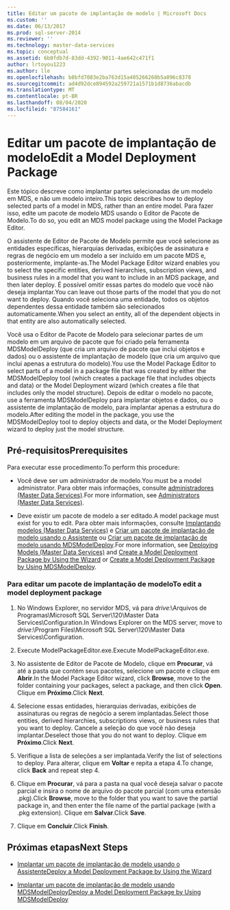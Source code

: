 ```yaml
---
title: Editar um pacote de implantação de modelo | Microsoft Docs
ms.custom: ''
ms.date: 06/13/2017
ms.prod: sql-server-2014
ms.reviewer: ''
ms.technology: master-data-services
ms.topic: conceptual
ms.assetid: 6b0fdb7d-83dd-4392-9011-4ae642c471f1
author: lrtoyou1223
ms.author: lle
ms.openlocfilehash: b8bfd7083e2ba763d15a405266260b5a096c8378
ms.sourcegitcommit: ad4d92dce894592a259721a1571b1d8736abacdb
ms.translationtype: MT
ms.contentlocale: pt-BR
ms.lasthandoff: 08/04/2020
ms.locfileid: "87584161"
---
```

# <a name="edit-a-model-deployment-package"></a><span data-ttu-id="4e4eb-102">Editar um pacote de implantação de modelo</span><span class="sxs-lookup"><span data-stu-id="4e4eb-102">Edit a Model Deployment Package</span></span>
  <span data-ttu-id="4e4eb-103">Este tópico descreve como implantar partes selecionadas de um modelo em MDS, e não um modelo inteiro.</span><span class="sxs-lookup"><span data-stu-id="4e4eb-103">This topic describes how to deploy selected parts of a model in MDS, rather than an entire model.</span></span> <span data-ttu-id="4e4eb-104">Para fazer isso, edite um pacote de modelo MDS usando o Editor de Pacote de Modelo.</span><span class="sxs-lookup"><span data-stu-id="4e4eb-104">To do so, you edit an MDS model package using the Model Package Editor.</span></span>  
  
 <span data-ttu-id="4e4eb-105">O assistente de Editor de Pacote de Modelo permite que você selecione as entidades específicas, hierarquias derivadas, exibições de assinatura e regras de negócio em um modelo a ser incluído em um pacote MDS e, posteriormente, implante-as.</span><span class="sxs-lookup"><span data-stu-id="4e4eb-105">The Model Package Editor wizard enables you to select the specific entities, derived hierarchies, subscription views, and business rules in a model that you want to include in an MDS package, and then later deploy.</span></span> <span data-ttu-id="4e4eb-106">É possível omitir essas partes do modelo que você não deseja implantar.</span><span class="sxs-lookup"><span data-stu-id="4e4eb-106">You can leave out those parts of the model that you do not want to deploy.</span></span> <span data-ttu-id="4e4eb-107">Quando você seleciona uma entidade, todos os objetos dependentes dessa entidade também são selecionados automaticamente.</span><span class="sxs-lookup"><span data-stu-id="4e4eb-107">When you select an entity, all of the dependent objects in that entity are also automatically selected.</span></span>  
  
 <span data-ttu-id="4e4eb-108">Você usa o Editor de Pacote de Modelo para selecionar partes de um modelo em um arquivo de pacote que foi criado pela ferramenta MDSModelDeploy (que cria um arquivo de pacote que inclui objetos e dados) ou o assistente de implantação de modelo (que cria um arquivo que inclui apenas a estrutura do modelo).</span><span class="sxs-lookup"><span data-stu-id="4e4eb-108">You use the Model Package Editor to select parts of a model in a package file that was created by either the MDSModelDeploy tool (which creates a package file that includes objects and data) or the Model Deployment wizard (which creates a file that includes only the model structure).</span></span> <span data-ttu-id="4e4eb-109">Depois de editar o modelo no pacote, use a ferramenta MDSModelDeploy para implantar objetos e dados, ou o assistente de implantação de modelo, para implantar apenas a estrutura do modelo.</span><span class="sxs-lookup"><span data-stu-id="4e4eb-109">After editing the model in the package, you use the MDSModelDeploy tool to deploy objects and data, or the Model Deployment wizard to deploy just the model structure.</span></span>  
  
## <a name="prerequisites"></a><span data-ttu-id="4e4eb-110">Pré-requisitos</span><span class="sxs-lookup"><span data-stu-id="4e4eb-110">Prerequisites</span></span>  
 <span data-ttu-id="4e4eb-111">Para executar esse procedimento:</span><span class="sxs-lookup"><span data-stu-id="4e4eb-111">To perform this procedure:</span></span>  
  
-   <span data-ttu-id="4e4eb-112">Você deve ser um administrador de modelo.</span><span class="sxs-lookup"><span data-stu-id="4e4eb-112">You must be a model administrator.</span></span> <span data-ttu-id="4e4eb-113">Para obter mais informações, consulte [administradores &#40;Master Data Services&#41;](administrators-master-data-services.md).</span><span class="sxs-lookup"><span data-stu-id="4e4eb-113">For more information, see [Administrators &#40;Master Data Services&#41;](administrators-master-data-services.md).</span></span>  
  
-   <span data-ttu-id="4e4eb-114">Deve existir um pacote de modelo a ser editado.</span><span class="sxs-lookup"><span data-stu-id="4e4eb-114">A model package must exist for you to edit.</span></span> <span data-ttu-id="4e4eb-115">Para obter mais informações, consulte [Implantando modelos &#40;Master Data Services&#41;](../../2014/master-data-services/deploying-models-master-data-services.md) e [Criar um pacote de implantação de modelo usando o Assistente](../../2014/master-data-services/create-a-model-deployment-package-by-using-the-wizard.md) ou [Criar um pacote de implantação de modelo usando MDSModelDeploy](../../2014/master-data-services/create-a-model-deployment-package-by-using-mdsmodeldeploy.md).</span><span class="sxs-lookup"><span data-stu-id="4e4eb-115">For more information, see [Deploying Models &#40;Master Data Services&#41;](../../2014/master-data-services/deploying-models-master-data-services.md) and [Create a Model Deployment Package by Using the Wizard](../../2014/master-data-services/create-a-model-deployment-package-by-using-the-wizard.md) or [Create a Model Deployment Package by Using MDSModelDeploy](../../2014/master-data-services/create-a-model-deployment-package-by-using-mdsmodeldeploy.md).</span></span>  
  
### <a name="to-edit-a-model-deployment-package"></a><span data-ttu-id="4e4eb-116">Para editar um pacote de implantação de modelo</span><span class="sxs-lookup"><span data-stu-id="4e4eb-116">To edit a model deployment package</span></span>  
  
1.  <span data-ttu-id="4e4eb-117">No Windows Explorer, no servidor MDS, vá para *drive*:\Arquivos de Programas\Microsoft SQL Server\120\Master Data Services\Configuration.</span><span class="sxs-lookup"><span data-stu-id="4e4eb-117">In Windows Explorer on the MDS server, move to *drive*:\Program Files\Microsoft SQL Server\120\Master Data Services\Configuration.</span></span>  
  
2.  <span data-ttu-id="4e4eb-118">Execute ModelPackageEditor.exe.</span><span class="sxs-lookup"><span data-stu-id="4e4eb-118">Execute ModelPackageEditor.exe.</span></span>  
  
3.  <span data-ttu-id="4e4eb-119">No assistente de Editor de Pacote de Modelo, clique em **Procurar**, vá até a pasta que contém seus pacotes, selecione um pacote e clique em **Abrir**.</span><span class="sxs-lookup"><span data-stu-id="4e4eb-119">In the Model Package Editor wizard, click **Browse**, move to the folder containing your packages, select a package, and then click **Open**.</span></span> <span data-ttu-id="4e4eb-120">Clique em **Próximo**.</span><span class="sxs-lookup"><span data-stu-id="4e4eb-120">Click **Next**.</span></span>  
  
4.  <span data-ttu-id="4e4eb-121">Selecione essas entidades, hierarquias derivadas, exibições de assinaturas ou regras de negócio a serem implantadas.</span><span class="sxs-lookup"><span data-stu-id="4e4eb-121">Select those entities, derived hierarchies, subscriptions views, or business rules that you want to deploy.</span></span> <span data-ttu-id="4e4eb-122">Cancele a seleção do que você não deseja implantar.</span><span class="sxs-lookup"><span data-stu-id="4e4eb-122">Deselect those that you do not want to deploy.</span></span> <span data-ttu-id="4e4eb-123">Clique em **Próximo**.</span><span class="sxs-lookup"><span data-stu-id="4e4eb-123">Click **Next**.</span></span>  
  
5.  <span data-ttu-id="4e4eb-124">Verifique a lista de seleções a ser implantada.</span><span class="sxs-lookup"><span data-stu-id="4e4eb-124">Verify the list of selections to deploy.</span></span> <span data-ttu-id="4e4eb-125">Para alterar, clique em **Voltar** e repita a etapa 4.</span><span class="sxs-lookup"><span data-stu-id="4e4eb-125">To change, click **Back** and repeat step 4.</span></span>  
  
6.  <span data-ttu-id="4e4eb-126">Clique em **Procurar**, vá para a pasta na qual você deseja salvar o pacote parcial e insira o nome de arquivo do pacote parcial (com uma extensão .pkg).</span><span class="sxs-lookup"><span data-stu-id="4e4eb-126">Click **Browse**, move to the folder that you want to save the partial package in, and then enter the file name of the partial package (with a .pkg extension).</span></span> <span data-ttu-id="4e4eb-127">Clique em **Salvar**.</span><span class="sxs-lookup"><span data-stu-id="4e4eb-127">Click **Save**.</span></span>  
  
7.  <span data-ttu-id="4e4eb-128">Clique em **Concluir**.</span><span class="sxs-lookup"><span data-stu-id="4e4eb-128">Click **Finish**.</span></span>  
  
## <a name="next-steps"></a><span data-ttu-id="4e4eb-129">Próximas etapas</span><span class="sxs-lookup"><span data-stu-id="4e4eb-129">Next Steps</span></span>  
  
-   [<span data-ttu-id="4e4eb-130">Implantar um pacote de implantação de modelo usando o Assistente</span><span class="sxs-lookup"><span data-stu-id="4e4eb-130">Deploy a Model Deployment Package by Using the Wizard</span></span>](../../2014/master-data-services/deploy-a-model-deployment-package-by-using-the-wizard.md)  
  
-   [<span data-ttu-id="4e4eb-131">Implantar um pacote de implantação de modelo usando MDSModelDeploy</span><span class="sxs-lookup"><span data-stu-id="4e4eb-131">Deploy a Model Deployment Package by Using MDSModelDeploy</span></span>](../../2014/master-data-services/deploy-a-model-deployment-package-by-using-mdsmodeldeploy.md)  
  
  
